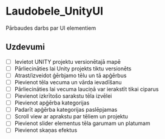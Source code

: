 # Laudobele_UnityUI
Pārbaudes darbs par UI elementiem
## Uzdevumi

- [ ] Ievietot UNITY projektu versionētajā mapē
- [ ] Pārliecināties lai Unity projekts tiktu versionēts
- [ ] Atrast/izveidot ģērbjamo tēlu un tā apģērbus
- [ ] Pievienot tēla vecuma un vārda ievadīšanu
- [ ] Pārliecināties lai vecuma lauciņā var ierakstīt tikai ciparus
- [ ] Pievienot izkrītošo sarakstu tēla izvēlei
- [ ] Pievienot apģērba kategorijas
- [ ] Padarīt apģērba kategorijas paslēpjamas
- [ ] Scroll view ar aprakstu par tēliem un projektu
- [ ] Pievienot slider elementus tēla garumam un platumam
- [ ] Pievienot skaņas efektus